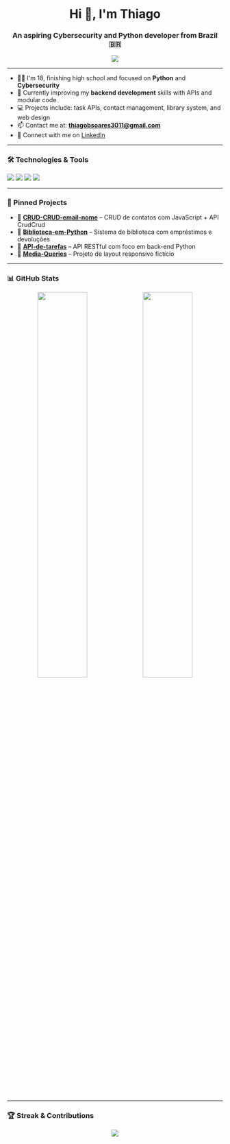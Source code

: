 <h1 align="center">Hi 👋, I'm Thiago</h1>
<h3 align="center">An aspiring Cybersecurity and Python developer from Brazil 🇧🇷</h3>

<p align="center">
  <img src="https://readme-typing-svg.herokuapp.com/?lines=Python+Lover🐍;Cybersecurity+Enthusiast🛡️;Always+learning+something+new!&center=true&width=500&height=50" />
</p>

---

- 👨‍🎓 I'm 18, finishing high school and focused on **Python** and **Cybersecurity**
- 🌱 Currently improving my **backend development** skills with APIs and modular code
- 💻 Projects include: task APIs, contact management, library system, and web design
- 📫 Contact me at: **thiagobsoares3011@gmail.com**
- 💼 Connect with me on [LinkedIn](https://www.linkedin.com/in/thiago-alves-soares-453700303/)

---

### 🛠️ Technologies & Tools
<p>
  <img src="https://img.shields.io/badge/Python-3670A0?style=for-the-badge&logo=python&logoColor=white"/>
  <img src="https://img.shields.io/badge/HTML-E34F26?style=for-the-badge&logo=html5&logoColor=white"/>
  <img src="https://img.shields.io/badge/JavaScript-000?style=for-the-badge&logo=javascript&logoColor=F7DF1E"/>
  <img src="https://img.shields.io/badge/VSCode-007ACC?style=for-the-badge&logo=visual-studio-code&logoColor=white"/>
</p>

---

### 📌 Pinned Projects

- 🔹 **[CRUD-CRUD-email-nome](https://github.com/kkthiago/CRUD-CRUD-email-nome)** – CRUD de contatos com JavaScript + API CrudCrud  
- 🔹 **[Biblioteca-em-Python](https://github.com/kkthiago/Biblioteca-em-Python)** – Sistema de biblioteca com empréstimos e devoluções  
- 🔹 **[API-de-tarefas](https://github.com/kkthiago/API-de-tarefas)** – API RESTful com foco em back-end Python  
- 🔹 **[Media-Queries](https://github.com/kkthiago/Media-Queries)** – Projeto de layout responsivo fictício  

---

### 📊 GitHub Stats
<p align="center">
  <img width="48%" src="https://github-readme-stats.vercel.app/api?username=kkthiago&show_icons=true&theme=radical" />
  <img width="48%" src="https://github-readme-stats.vercel.app/api/top-langs/?username=kkthiago&layout=compact&theme=radical" />
</p>

---

### 🏆 Streak & Contributions
<p align="center">
  <img src="https://github-readme-streak-stats.herokuapp.com/?user=kkthiago&theme=radical"/>
</p>
